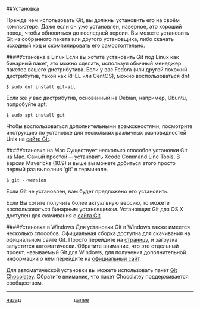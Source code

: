 ##Установка

Прежде чем использовать Git, вы должны установить его на своём компьютере. Даже если он уже установлен, наверное, это хороший повод, чтобы обновиться до последней версии. Вы можете установить Git из собранного пакета или другого установщика, либо скачать исходный код и скомпилировать его самостоятельно.

####Установка в Linux
Если вы хотите установить Git под Linux как бинарный пакет, это можно сделать, используя обычный менеджер пакетов вашего дистрибутива. Если у вас Fedora (или другой похожий дистрибутив, такой как RHEL или CentOS), можно воспользоваться dnf:
```
$ sudo dnf install git-all
```
Если же у вас дистрибутив, основанный на Debian, например, Ubuntu, попробуйте apt:
```
$ sudo apt install git
```
Чтобы воспользоваться дополнительными возможностями, посмотрите инструкцию по установке для нескольких различных разновидностей Unix на [сайте Git](https://git-scm.com/download/linux).

####Установка на Mac
Существует несколько способов установки Git на Mac. Самый простой — установить Xcode Command Line Tools. В версии Mavericks (10.9) и выше вы можете добиться этого просто первый раз выполнив 'git' в терминале.
```
$ git --version
```
Если Git не установлен, вам будет предложено его установить.

Если Вы хотите получить более актуальную версию, то можете воспользоваться бинарным установщиком. Установщик Git для OS X доступен для скачивания с [сайта Git](https://git-scm.com/download/mac)

####Установка в Windows
Для установки Git в Windows также имеется несколько способов. Официальная сборка доступна для скачивания на официальном сайте Git. Просто перейдите на [страницу](https://git-scm.com/download/win), и загрузка запустится автоматически. Обратите внимание, что это отдельный проект, называемый Git для Windows, для получения дополнительной информации о нём перейдите на [официальный сайт](https://gitforwindows.org).

Для автоматической установки вы можете использовать пакет [Git Chocolatey](https://chocolatey.org/packages/git). Обратите внимание, что пакет Chocolatey поддерживается сообществом.



***

[назад](./history.md "Вернуться назад")                                    [далее](./img/config.md "Следующая страница")